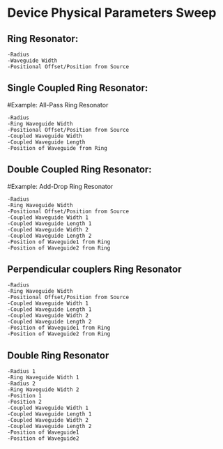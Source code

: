 # Device Physical Parameters Sweep

## Ring Resonator:

    -Radius
    -Waveguide Width
    -Positional Offset/Position from Source
    
## Single Coupled Ring Resonator:
#Example: All-Pass Ring Resonator

    -Radius
    -Ring Waveguide Width
    -Positional Offset/Position from Source
    -Coupled Waveguide Width
    -Coupled Waveguide Length
    -Position of Waveguide from Ring
    
## Double Coupled Ring Resonator:
#Example: Add-Drop Ring Resonator

    -Radius
    -Ring Waveguide Width
    -Positional Offset/Position from Source
    -Coupled Waveguide Width 1
    -Coupled Waveguide Length 1
    -Coupled Waveguide Width 2
    -Coupled Waveguide Length 2
    -Position of Waveguide1 from Ring
    -Position of Waveguide2 from Ring
    
## Perpendicular couplers Ring Resonator
    
    -Radius
    -Ring Waveguide Width
    -Positional Offset/Position from Source
    -Coupled Waveguide Width 1
    -Coupled Waveguide Length 1
    -Coupled Waveguide Width 2
    -Coupled Waveguide Length 2
    -Position of Waveguide1 from Ring
    -Position of Waveguide2 from Ring
    
## Double Ring Resonator

    -Radius 1
    -Ring Waveguide Width 1
    -Radius 2
    -Ring Waveguide Width 2
    -Position 1
    -Position 2
    -Coupled Waveguide Width 1
    -Coupled Waveguide Length 1
    -Coupled Waveguide Width 2
    -Coupled Waveguide Length 2
    -Position of Waveguide1
    -Position of Waveguide2
